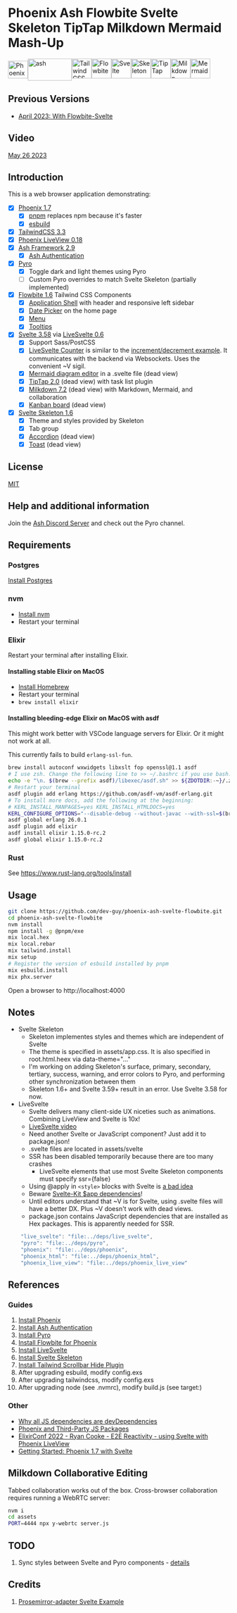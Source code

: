 # Phoenix Ash Flowbite Svelte Skeleton TipTap Milkdown Mermaid Mash-Up

<img alt='Phoenix' src="https://seeklogo.com/images/P/phoenix-logo-D15F067911-seeklogo.com.png" height=40 width=45><img alt='ash' align="top" src="https://ash-hq.org/images/ash-logo-side.svg" height=50 width=100><img alt='Tailwind CSS' src="https://upload.wikimedia.org/wikipedia/commons/thumb/d/d5/Tailwind_CSS_Logo.svg/1200px-Tailwind_CSS_Logo.svg.png" height=45 width=45><img alt='Flowbite' src="https://flowbite.com/docs/images/logo.svg" height=45 width=45><img alt='Svelte' src="https://upload.wikimedia.org/wikipedia/commons/1/1b/Svelte_Logo.svg" height=45 width=45><img alt='Skeleton' height=45 width=45 src="https://pbs.twimg.com/profile_images/1587479781544759297/TINbbJLC_400x400.png"><img height=45 width=45 alt="TipTap" src="https://pbs.twimg.com/profile_images/1357340221377974275/dza_FwlU_400x400.jpg"><img height=45 width=45 alt="Milkdown" src="https://milkdown.dev/milkdown-logo.svg"><img height=45 width=45 alt="Mermaid"
src="https://www.mermaidchart.com/img/icon-logo.svg">

## Previous Versions

- [April 2023: With Flowbite-Svelte](https://github.com/dev-guy/ash-svelte-flowbite/tree/flowbite-svelte)

## Video

[May 26 2023](https://github.com/dev-guy/phoenix-ash-svelte-flowbite/assets/12297328/db502e70-e96b-48ee-8eea-7c382784ade3)

## Introduction

This is a web browser application demonstrating:

- [x] [Phoenix 1.7](https://www.phoenixframework.org/)
  - [x] [pnpm](https://pnpm.io/) replaces npm because it's faster
  - [x] [esbuild](https://github.com/phoenixframework/esbuild)
- [x] [TailwindCSS 3.3](https://tailwindcss.com)
- [x] [Phoenix LiveView 0.18](https://hexdocs.pm/phoenix_live_view/Phoenix.LiveView.html)
- [x] [Ash Framework 2.9](https://ash-hq.org)
  - [x] [Ash Authentication](https://github.com/team-alembic/ash_authentication)
- [x] [Pyro](https://hexdocs.pm/pyro/about.html)
  - [x] Toggle dark and light themes using Pyro
  - [ ] Custom Pyro overrides to match Svelte Skeleton (partially implemented)
- [x] [Flowbite 1.6](https://flowbite.com) Tailwind CSS Components
  - [x] [Application Shell](https://flowbite.com/blocks/application/shells) with header and responsive left sidebar
  - [x] [Date Picker](https://flowbite.com/docs/plugins/datepicker/) on the home page
  - [x] [Menu](https://flowbite.com/docs/components/navbar/#navbar-with-dropdown)
  - [x] [Tooltips](https://flowbite.com/docs/components/tooltips)
- [x] [Svelte 3.58](https://svelte.dev) via [LiveSvelte 0.6](https://wout.space/notes/live-svelte)
  - [x] Support Sass/PostCSS
  - [x] [LiveSvelte Counter](https://github.com/woutdp/live_svelte#create-a-svelte-component) is similar to the [increment/decrement example](https://svelte.dev/repl/65fc4b475b884dcba414139848ff02ef). It communicates with the backend via Websockets. Uses the convenient ~V sigil.
  - [x] [Mermaid diagram editor](https://terrislinenbach.medium.com/dynamically-render-a-mermaid-diagram-with-sveltekit-and-very-little-code-d8130875cd68) in a .svelte file (dead view)
  - [x] [TipTap 2.0](https://tiptap.dev/) (dead view) with task list plugin
  - [x] [Milkdown 7.2](https://milkdown.dev) (dead view) with Markdown, Mermaid, and collaboration
  - [x] [Kanban board](https://www.npmjs.com/package/svelte-kanban) (dead view)
- [x] [Svelte Skeleton 1.6](https://www.skeleton.dev/)
  - [x] Theme and styles provided by Skeleton
  - [x] Tab group
  - [x] [Accordion](https://www.skeleton.dev/components/accordions) (dead view)
  - [x] [Toast](https://www.skeleton.dev/utilities/toasts) (dead view)

## License

[MIT](LICENSE)

## Help and additional information

Join the [Ash Discord Server](https://discord.com/invite/D7FNG2q) and check out the Pyro channel.

## Requirements

### Postgres

[Install Postgres](https://www.postgresql.org/docs/current/tutorial-install.html)

### nvm

- [Install nvm](https://github.com/nvm-sh/nvm/blob/master/README.md#install--update-script)
- Restart your terminal

### Elixir

Restart your terminal after installing Elixir.

#### Installing stable Elixir on MacOS

- [Install Homebrew](https://docs.brew.sh/Installation)
- Restart your terminal
- `brew install elixir`

#### Installing bleeding-edge Elixir on MacOS with asdf

This might work better with VSCode language servers for Elixir. Or it might not work at all.

This currently fails to build `erlang-ssl-fun`.

```sh
brew install autoconf wxwidgets libxslt fop openssl@1.1 asdf
# I use zsh. Change the following line to >> ~/.bashrc if you use bash.
echo -e "\n. $(brew --prefix asdf)/libexec/asdf.sh" >> ${ZDOTDIR:-~}/.zshrc
# Restart your terminal
asdf plugin add erlang https://github.com/asdf-vm/asdf-erlang.git
# To install more docs, add the following at the beginning:
# KERL_INSTALL_MANPAGES=yes KERL_INSTALL_HTMLDOCS=yes
KERL_CONFIGURE_OPTIONS="--disable-debug --without-javac --with-ssl=$(brew --prefix openssl@1.1)" KERL_BUILD_DOCS=yes asdf install erlang 26.0.1
asdf global erlang 26.0.1
asdf plugin add elixir
asdf install elixir 1.15.0-rc.2
asdf global elixir 1.15.0-rc.2
```

### Rust

See https://www.rust-lang.org/tools/install

## Usage

```sh
git clone https://github.com/dev-guy/phoenix-ash-svelte-flowbite.git
cd phoenix-ash-svelte-flowbite
nvm install
npm install -g @pnpm/exe
mix local.hex
mix local.rebar
mix tailwind.install
mix setup
# Register the version of esbuild installed by pnpm
mix esbuild.install
mix phx.server
```

Open a browser to http://localhost:4000

## Notes

- Svelte Skeleton
  - Skeleton implementes styles and themes which are independent of Svelte
  - The theme is specified in assets/app.css. It is also specified in root.html.heex via data-theme="..."
  - I'm working on adding Skeleton's surface, primary, secondary, tertiary, success, warning, and error colors to Pyro, and performing other synchronization between them
  - Skeleton 1.6+ and Svelte 3.59+ result in an <Accordion> error. Use Svelte 3.58 for now.
- LiveSvelte
  - Svelte delivers many client-side UX niceties such as animations. Combining LiveView and Svelte is 10x!
  - [LiveSvelte video](https://www.youtube.com/watch?v=JMkvbW35QvA)
  - Need another Svelte or JavaScript component? Just add it to package.json!
  - .svelte files are located in assets/svelte
  - SSR has been disabled temporarily because there are too many crashes
    - LiveSvelte elements that use most Svelte Skeleton components must specify ssr={false}
  - Using @apply in `<style>` blocks with Svelte is [a bad idea](https://tailwindcss.com/docs/functions-and-directives#using-apply-with-per-component-css)
  - Beware [Svelte-Kit $app dependencies](https://github.com/woutdp/live_svelte/discussions/30)!
  - Until editors understand that ~V is for Svelte, using .svelte files will have a better DX. Plus ~V doesn't work with dead views.
  - package.json contains JavaScript dependencies that are installed as Hex packages. This is apparently needed for SSR.

```js
    "live_svelte": "file:../deps/live_svelte",
    "pyro": "file:../deps/pyro",
    "phoenix": "file:../deps/phoenix",
    "phoenix_html": "file:../deps/phoenix_html",
    "phoenix_live_view": "file:../deps/phoenix_live_view"
```

## References

### Guides

1. [Install Phoenix](https://hexdocs.pm/phoenix/installation.html)
2. [Install Ash Authentication](https://hexdocs.pm/ash_authentication_phoenix/getting-started-with-ash-authentication-phoenix.html)
3. [Install Pyro](https://hexdocs.pm/pyro/get-started.html)
4. [Install Flowbite for Phoenix](https://flowbite.com/docs/getting-started/phoenix/)
5. [Install LiveSvelte](https://github.com/woutdp/live_svelte/blob/master/README.md)
6. [Install Svelte Skeleton](https://www.skeleton.dev/docs/get-started)
7. [Install Tailwind Scrollbar Hide Plugin](https://github.com/reslear/tailwind-scrollbar-hide)
8. After upgrading esbuild, modify config.exs
9. After upgrading tailwindcss, modify config.exs
10. After upgrading node (see .nvmrc), modify build.js (see target:)

### Other

- [Why all JS dependencies are devDependencies](https://github.com/sveltejs/sapper-template#using-external-components)
- [Phoenix and Third-Party JS Packages](https://hexdocs.pm/phoenix/asset_management.html)
- [ElixirConf 2022 - Ryan Cooke - E2E Reactivity - using Svelte with Phoenix LiveView](https://www.youtube.com/watch?v=asm2TTm035o)
- [Getting Started: Phoenix 1.7 with Svelte](https://medium.com/@alistairisrael/phoenix-1-7-with-svelte-12257d853ed1)

## Milkdown Collaborative Editing

Tabbed collaboration works out of the box. Cross-browser collaboration requires running a WebRTC server:

```sh
nvm i
cd assets
PORT=4444 npx y-webrtc server.js
```

## TODO

1. Sync styles between Svelte and Pyro components - [details](https://github.com/woutdp/live_svelte/discussions/28)

## Credits

1. [Prosemirror-adapter Svelte Example](https://stackblitz.com/edit/github-w7hjxh?file=README.md)
